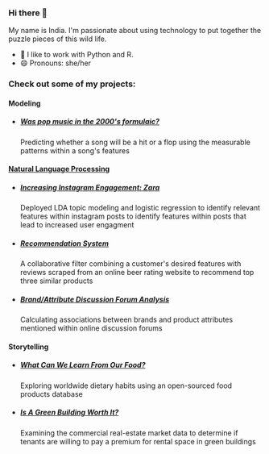 ### Hi there 👋

My name is India. I'm passionate about using technology to put together the puzzle pieces of this wild life.


- 🌱 I like to work with Python and R. 
- 😄 Pronouns: she/her


### Check out some of my projects: 

#### Modeling

- ##### [Was pop music in the 2000's formulaic?](https://github.com/indialindsay/Hot-Or-Not)
  Predicting whether a song will be a hit or a flop using the measurable patterns within a song's features

#### [Natural Language Processing](https://github.com/indialindsay/Text_Analytics_Projects)
- ##### [Increasing Instagram Engagement: Zara](https://github.com/indialindsay/Text_Analytics_Projects/blob/master/README.md#how-can-zara-increase-user-engagement-on-instagram)
  Deployed LDA topic modeling and logistic regression to identify relevant features within instagram posts to identify features within posts that lead to increased user engagment
- ##### [Recommendation System](https://github.com/indialindsay/Text_Analytics_Projects#beer-recommendation-system)
  A collaborative filter combining a customer's desired features with reviews scraped from an online beer rating website to recommend top three similar products
- ##### [Brand/Attribute Discussion Forum Analysis](https://github.com/indialindsay/Text_Analytics_Projects#brandattribute-discussion-forum-analysis)
  Calculating associations between brands and product attributes mentioned within online discussion forums

  
#### Storytelling
- ##### [What Can We Learn From Our Food?](https://github.com/indialindsay/What-Can-We-Learn-From-Our-Food/blob/master/README.md)
  Exploring worldwide dietary habits using an open-sourced food products database
- ##### [Is A Green Building Worth It?](https://github.com/indialindsay/Green-Buildings)
  Examining the commercial real-estate market data to determine if tenants are willing to pay a premium for rental space in green buildings

 
